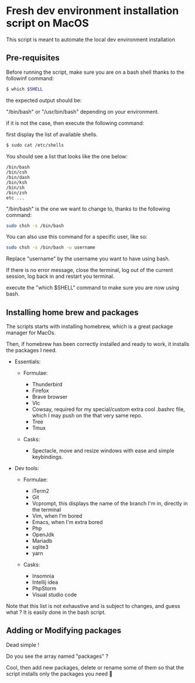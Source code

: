 # Fresh dev environment installation script on MacOS

This script is meant to automate the local dev environment installation

## Pre-requisites

Before running the script, make sure you are on a bash shell thanks to the followinf command:

```bash
$ which $SHELL
```
the expected output should be:

"/bin/bash" or "/usr/bin/bash" depending on your environment.

if it is not the case, then execute the following command:

first display the list of available shells.

```bash
$ sudo cat /etc/shells
```

You should see a list that looks like the one below:

```text
/bin/bash
/bin/csh
/bin/dash
/bin/ksh
/bin/sh
/bin/zsh
etc ...
```

"/bin/bash" is the one we want to change to, thanks to the following command:

```bash
sudo chsh -s /bin/bash
```

You can also use this command for a specific user, like so:

```bash
sudo chsh -s /bin/bash -u username
```

Replace "username" by the username you want to have using bash.

If there is no error message, close the terminal, log out of the current session, log back in and restart you terminal.

execute the "which $SHELL" command to make sure you are now using bash.

## Installing home brew and packages

The scripts starts with installing homebrew, which is a great package manager for MacOs.

Then, if homebrew has been correctly installed and ready to work, it installs the packages I need.

- Essentials:

  - Formulae:

    - Thunderbird
    - Firefox
    - Brave browser
    - Vlc
    - Cowsay, required for my special/custom extra cool .bashrc file, which I may push on the that very same repo.
    - Tree
    - Tmux

  - Casks:
  
    - Spectacle, move and resize windows with ease and simple keybindings.

- Dev tools:

  - Formulae:

    - iTerm2
    - Git
    - Vcprompt, this displays the name of the branch I'm in, directly in the terminal
    - Vim, when I'm bored
    - Emacs, when I'm extra bored
    - Php
    - OpenJdk
    - Mariadb
    - sqlite3
    - yarn

  - Casks:

    - Insomnia
    - Intellij idea
    - PhpStorm
    - Visual studio code

Note that this list is not exhaustive and is subject to changes, and guess what ? It is easily done in the bash script.

## Adding or Modifying packages

Dead simple !

Do you see the array named "packages" ?

Cool, then add new packages, delete or rename some of them so that the script installs only the packages you need 🫵


